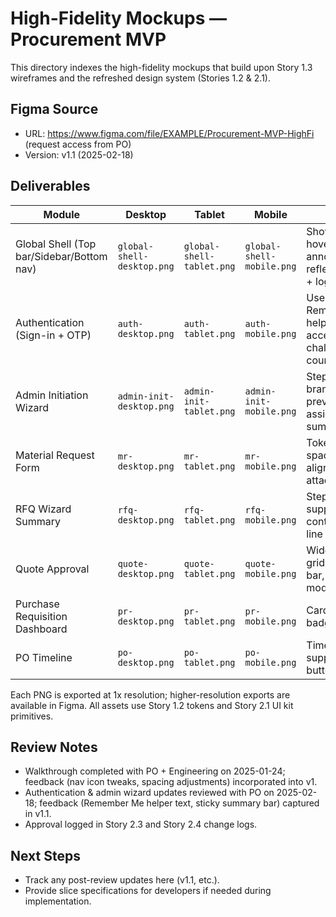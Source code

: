# High-Fidelity Mockups — Procurement MVP

This directory indexes the high-fidelity mockups that build upon Story 1.3 wireframes and the refreshed design system (Stories 1.2 & 2.1).

## Figma Source
- URL: https://www.figma.com/file/EXAMPLE/Procurement-MVP-HighFi (request access from PO)
- Version: v1.1 (2025-02-18)

## Deliverables

| Module | Desktop | Tablet | Mobile | Notes |
|--------|---------|--------|--------|-------|
| Global Shell (Top bar/Sidebar/Bottom nav) | `global-shell-desktop.png` | `global-shell-tablet.png` | `global-shell-mobile.png` | Shows nav states, hover/focus annotations; header reflects project name + logo. |
| Authentication (Sign-in + OTP) | `auth-desktop.png` | `auth-tablet.png` | `auth-mobile.png` | Username/password, Remember Me helper, request access modal, OTP challenge with countdown. |
| Admin Initiation Wizard | `admin-init-desktop.png` | `admin-init-tablet.png` | `admin-init-mobile.png` | Steps for basics, branding (logo preview), role assignment summary. |
| Material Request Form | `mr-desktop.png` | `mr-tablet.png` | `mr-mobile.png` | Token-driven spacing, CTA alignment, attachments. |
| RFQ Wizard Summary | `rfq-desktop.png` | `rfq-tablet.png` | `rfq-mobile.png` | Stepper, inline supplier cards with contact data, per-line select-all. |
| Quote Approval | `quote-desktop.png` | `quote-tablet.png` | `quote-mobile.png` | Widened comparison grid, sticky summary bar, confirmation modal. |
| Purchase Requisition Dashboard | `pr-desktop.png` | `pr-tablet.png` | `pr-mobile.png` | Cards, tables, status badges, filters. |
| PO Timeline | `po-desktop.png` | `po-tablet.png` | `po-mobile.png` | Timeline states, supplier actions, CTA buttons. |

Each PNG is exported at 1x resolution; higher-resolution exports are available in Figma. All assets use Story 1.2 tokens and Story 2.1 UI kit primitives.

## Review Notes
- Walkthrough completed with PO + Engineering on 2025-01-24; feedback (nav icon tweaks, spacing adjustments) incorporated into v1.
- Authentication & admin wizard updates reviewed with PO on 2025-02-18; feedback (Remember Me helper text, sticky summary bar) captured in v1.1.
- Approval logged in Story 2.3 and Story 2.4 change logs.

## Next Steps
- Track any post-review updates here (v1.1, etc.).
- Provide slice specifications for developers if needed during implementation.

